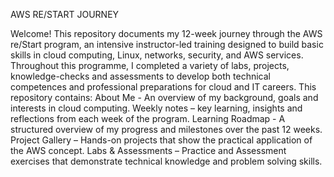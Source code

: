  AWS RE/START JOURNEY 

 
 Welcome! This repository documents my 12-week journey through the AWS re/Start program, an intensive instructor-led training designed to build basic skills in cloud computing, Linux, networks, security, and AWS services. Throughout this programme, I completed a variety of labs, projects, knowledge-checks and assessments to develop both technical competences and professional preparations for cloud and IT careers. This repository contains: About Me - An overview of my background, goals and interests in cloud computing. Weekly notes – key learning, insights and reflections from each week of the program. Learning Roadmap - A structured overview of my progress and milestones over the past 12 weeks. Project Gallery – Hands-on projects that show the practical application of the AWS concept. Labs & Assessments – Practice and Assessment exercises that demonstrate technical knowledge and problem solving skills.
